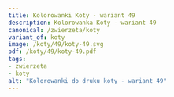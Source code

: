 ```yaml
---
title: Kolorowanki Koty - wariant 49
description: Kolorowanka Koty - wariant 49
canonical: /zwierzeta/koty
variant_of: koty
image: /koty/49/koty-49.svg
pdf: /koty/49/koty-49.pdf
tags:
- zwierzeta
- koty
alt: "Kolorowanki do druku koty - wariant 49"
---
```

